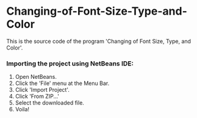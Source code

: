 # Changing-of-Font-Size-Type-and-Color

This is the source code of the program 'Changing of Font Size, Type, and Color'.

### Importing the project using NetBeans IDE:
1. Open NetBeans.
2. Click the 'File' menu at the Menu Bar.
3. Click 'Import Project'.
4. Click 'From ZIP...'
5. Select the downloaded file.
6. Voila!
